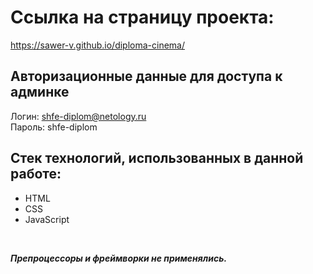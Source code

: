# Ссылка на страницу проекта:

https://sawer-v.github.io/diploma-cinema/

## Авторизационные данные для доступа к админке

Логин: shfe-diplom@netology.ru  
Пароль: shfe-diplom

## Стек технологий, использованных в данной работе:


* HTML
* CSS
* JavaScript

<br>

_**Препроцессоры и фреймворки не применялись.**_
